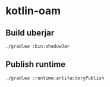 # kotlin-oam

## Build uberjar

`./gradlew :bin:shadowJar`

## Publish runtime

`./gradlew :runtime:artifactoryPublish`
